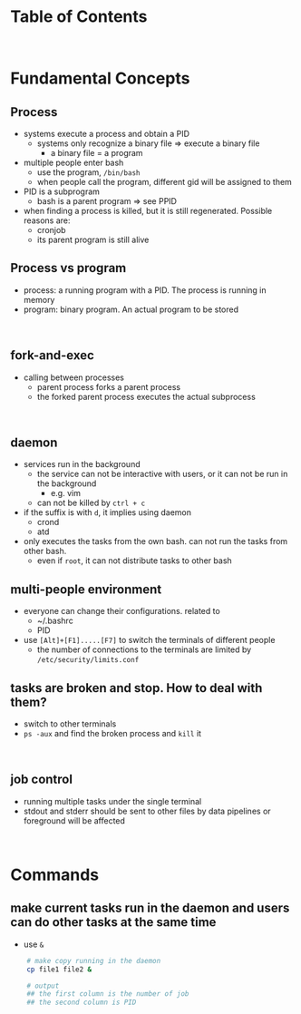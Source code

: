 <!-- omit in toc -->
# Table of Contents

<br />

# Fundamental Concepts
## Process
* systems execute a process and obtain a PID
  * systems only recognize a binary file => execute a binary file
    * a binary file = a program
* multiple people enter bash 
  * use the program, `/bin/bash`
  * when people call the program, different gid will be assigned to them
* PID is a subprogram
  * bash is a parent program => see PPID
* when finding a process is killed, but it is still regenerated. Possible reasons are:
  * cronjob
  * its parent program is still alive
## Process vs program
  * process: a running program with a PID. The process is running in memory
  * program: binary program. An actual program to be stored 

<br />

## fork-and-exec
* calling between processes
  * parent process forks a parent process 
  * the forked parent process executes the actual subprocess

<br />


## daemon 
* services run in the background
  * the service can not be interactive with users, or it can not be run in the background
    * e.g. vim
  * can not be killed by `ctrl + c`
* if the suffix is with `d`, it implies using daemon
  * crond
  * atd
* only executes the tasks from the own bash. can not run the tasks from other bash.
  * even if `root`, it can not distribute tasks to other bash

## multi-people environment
* everyone can change their configurations. related to 
  *  ~/.bashrc
  *  PID
* use `[Alt]+[F1].....[F7]` to switch the terminals of different people
  * the number of connections to the terminals are limited by `/etc/security/limits.conf`

## tasks are broken and stop. How to deal with them?
* switch to other terminals
* `ps -aux` and find the broken process and `kill` it


<br />

## job control
* running multiple tasks under the single terminal
* stdout and stderr should be sent to other files by data pipelines or foreground will be affected

<br />

# Commands 

## make current tasks run in the daemon and users can do other tasks at the same time
* use `&`
```bash
    # make copy running in the daemon
    cp file1 file2 &

    # output
    ## the first column is the number of job
    ## the second column is PID

```